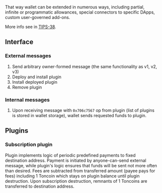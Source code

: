 <!-- # Wallet V4
Wallet v4 is proposed version of wallet to replace v3 or older wallets.

 The main difference from previous versions consist in plugins functionality:
trusted conjugated contracts may implement complex logic while being able to use all funds from main wallet.  -->

That way wallet can be extended in numerous ways, including partial, infinite or programmatic allowances, special connectors to specific DApps, custom user-governed add-ons. 

More info see in [TIPS-38](https://github.com/newton-blockchain/TIPs/issues/38).

 ## Interface
### External messages
1. Send arbitrary owner-formed message (the same functionality as v1, v2, v3)
2. Deploy and install plugin
3. Install deployed plugin
4. Remove plugin 

### Internal messages
1. Upon receiving message with `0x706c7567` op from plugin (list of plugins is stored in wallet storage), wallet sends requested funds to plugin. 

## Plugins
### Subscription plugin
Plugin implements logic of periodic predefined payments to fixed destination address. Payment is initiated by anyone-can-send external message,
 while plugin's logic ensures that funds will be sent not more often than desired. Fees are subtracted from transferred amount (payee pays for fees)
 including 1 Toncoin which stays on plugin balance until plugin destruction. Upon subscription destruction, remnants of 1 Toncoins are transferred to 
destination address. 
